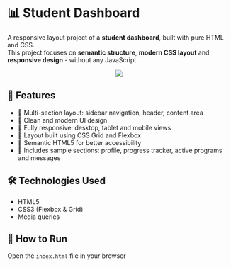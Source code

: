# 📊 Student Dashboard

A responsive layout project of a **student dashboard**, built with pure HTML and CSS.  
This project focuses on **semantic structure**, **modern CSS layout** and **responsive design** - without any JavaScript.

<div align="center">
<img src="https://sun9-47.userapi.com/impg/JE78t8FgUKjYT1UnwyOBcFAn3LIYQWCy_WSFxQ/2-SaY_2KZdE.jpg?size=2560x1321&quality=95&sign=469cdf9c4a3c72a93f314d169c65c2e8&type=album">
</div>



## 🎯 Features

- 📁 Multi-section layout: sidebar navigation, header, content area
- 🎨 Clean and modern UI design
- 📱 Fully responsive: desktop, tablet and mobile views
- 🧱 Layout built using CSS Grid and Flexbox
- 🧾 Semantic HTML5 for better accessibility
- 🌈 Includes sample sections: profile, progress tracker, active programs and messages

## 🛠️ Technologies Used

- HTML5
- CSS3 (Flexbox & Grid)
- Media queries

## 🚀 How to Run

Open the `index.html` file in your browser
